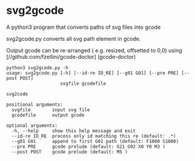 # svg2gcode
A python3 program that converts paths of svg files into gcode

svg2gcode.py converts all svg path element in gcode.

Output gcode can be re-arranged ( e.g. resized, offsetted to 0,0) using [//github.com/fzellini/gcode-doctor] (gcode-doctor)

```
python3 svg2gcode.py -h
usage: svg2gcode.py [-h] [--id-re ID_RE] [--g01 G01] [--pre PRE] [--post POST]
                    svgfile gcodefile

svg2code

positional arguments:
  svgfile        input svg file
  gcodefile      output gcode

optional arguments:
  -h, --help     show this help message and exit
  --id-re ID_RE  process only id matching this re (default: .*)
  --g01 G01      append to first G01 path (default: F1000 S1000)
  --pre PRE      gcode prelude (default: G21 G92 X0 Y0 M3 )
  --post POST    gcode prelude (default: M5 )
```
